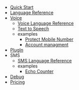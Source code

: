 <!-- docs/_sidebar.md -->

* [Quick Start](quickstart.md)
* [Language Reference](language.md)
* [Voice](voice.md)
    * [Voice Language Reference](voice-language.md)
    * [Text to Speech](text-to-speech.md)
    * examples
        * [Protect Mobile Number](example-protect-mobile.md)
        * [Account managment](example-account.md)
* [PlugIn](plugin.md)
* SMS
    * [SMS Language Reference](sms-language.md)
    * examples
        * [Echo Counter](example-sms-echo.md)
* [Debug](debug.md)
* [Pricing](pricing.md)